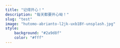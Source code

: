 ```yaml
---
title: "记得开心！"
description: "每天都要开心呦！"
slug: "test"
image: "hutomo-abrianto-l2jk-uxb1BY-unsplash.jpg"
style:
    background: "#2a9d8f"
    color: "#fff"
---
```


